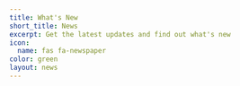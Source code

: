```yaml
---
title: What's New
short_title: News
excerpt: Get the latest updates and find out what's new
icon:
  name: fas fa-newspaper
color: green
layout: news
---
```

